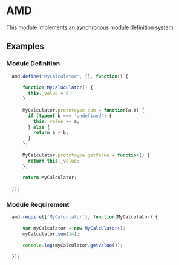 # AMD
This module implements an aynchronous module definition system

## Examples

### Module Definition

```javascript
  amd.define('MyCalculator', [], function() {
    
      function MyCaluculator() {
        this._value = 0;
      }
      
      MyCalculator.prototoype.sum = function(a,b) {
        if (typeof b === 'undefined') {
          this._value += a;
        } else {
          return a + b;
        }
      };
      
      MyCalculator.prototoype.getValue = function() {
        return this._value;
      };
      
      return MyCalculator;
  
  });
```

### Module Requirement

```javascript
  amd.require(['MyCalculator'], function(MyCalculator) {
    
      var myCalculator = new MyCalculator();
      myCalculator.sum(14);
      
      console.log(myCalculator.getValue());
  
  });
```
